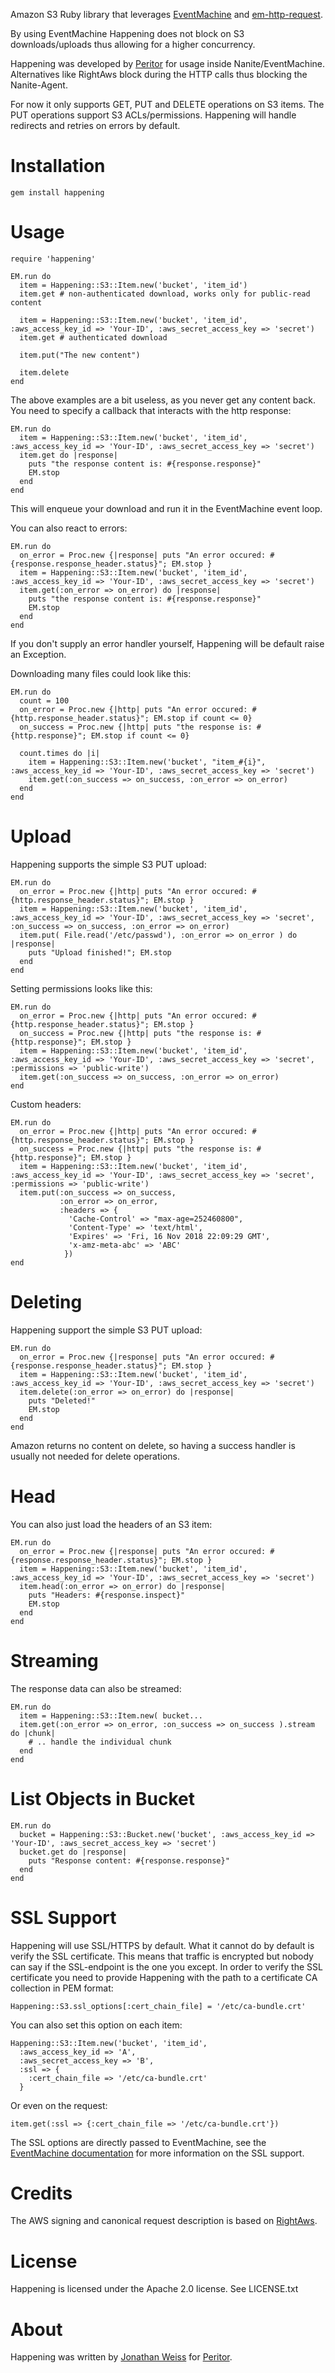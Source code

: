 Amazon S3 Ruby library that leverages [EventMachine](http://rubyeventmachine.com/) and [em-http-request](http://github.com/igrigorik/em-http-request).

By using EventMachine Happening does not block on S3 downloads/uploads thus allowing for a higher concurrency.

Happening was developed by [Peritor](http://www.peritor.com) for usage inside Nanite/EventMachine. 
Alternatives like RightAws block during the HTTP calls thus blocking the Nanite-Agent.

For now it only supports GET, PUT and DELETE operations on S3 items. The PUT operations support S3 ACLs/permissions.
Happening will handle redirects and retries on errors by default.

Installation
============

    gem install happening

Usage
=============

    require 'happening'
    
    EM.run do
      item = Happening::S3::Item.new('bucket', 'item_id')
      item.get # non-authenticated download, works only for public-read content
    
      item = Happening::S3::Item.new('bucket', 'item_id', :aws_access_key_id => 'Your-ID', :aws_secret_access_key => 'secret')
      item.get # authenticated download
      
      item.put("The new content")
      
      item.delete
    end
    
The above examples are a bit useless, as you never get any content back. 
You need to specify a callback that interacts with the http response:

    EM.run do
      item = Happening::S3::Item.new('bucket', 'item_id', :aws_access_key_id => 'Your-ID', :aws_secret_access_key => 'secret')
      item.get do |response|
        puts "the response content is: #{response.response}"
        EM.stop
      end
    end
    
This will enqueue your download and run it in the EventMachine event loop.

You can also react to errors:

    EM.run do
      on_error = Proc.new {|response| puts "An error occured: #{response.response_header.status}"; EM.stop }
      item = Happening::S3::Item.new('bucket', 'item_id', :aws_access_key_id => 'Your-ID', :aws_secret_access_key => 'secret')
      item.get(:on_error => on_error) do |response|
        puts "the response content is: #{response.response}" 
        EM.stop
      end
    end

If you don't supply an error handler yourself, Happening will be default raise an Exception.

Downloading many files could look like this:

    EM.run do
      count = 100
      on_error = Proc.new {|http| puts "An error occured: #{http.response_header.status}"; EM.stop if count <= 0}
      on_success = Proc.new {|http| puts "the response is: #{http.response}"; EM.stop if count <= 0}
      
      count.times do |i|
        item = Happening::S3::Item.new('bucket', "item_#{i}", :aws_access_key_id => 'Your-ID', :aws_secret_access_key => 'secret')
        item.get(:on_success => on_success, :on_error => on_error)
      end
    end
    
Upload
=============

Happening supports the simple S3 PUT upload:    
  
    EM.run do
      on_error = Proc.new {|http| puts "An error occured: #{http.response_header.status}"; EM.stop }
      item = Happening::S3::Item.new('bucket', 'item_id', :aws_access_key_id => 'Your-ID', :aws_secret_access_key => 'secret', :on_success => on_success, :on_error => on_error)
      item.put( File.read('/etc/passwd'), :on_error => on_error ) do |response|
        puts "Upload finished!"; EM.stop 
      end
    end
    
Setting permissions looks like this:

    EM.run do
      on_error = Proc.new {|http| puts "An error occured: #{http.response_header.status}"; EM.stop }
      on_success = Proc.new {|http| puts "the response is: #{http.response}"; EM.stop }
      item = Happening::S3::Item.new('bucket', 'item_id', :aws_access_key_id => 'Your-ID', :aws_secret_access_key => 'secret', :permissions => 'public-write')
      item.get(:on_success => on_success, :on_error => on_error)
    end
    
Custom headers:

    EM.run do
      on_error = Proc.new {|http| puts "An error occured: #{http.response_header.status}"; EM.stop }
      on_success = Proc.new {|http| puts "the response is: #{http.response}"; EM.stop }
      item = Happening::S3::Item.new('bucket', 'item_id', :aws_access_key_id => 'Your-ID', :aws_secret_access_key => 'secret', :permissions => 'public-write')
      item.put(:on_success => on_success, 
               :on_error => on_error, 
               :headers => {
                 'Cache-Control' => "max-age=252460800", 
                 'Content-Type' => 'text/html', 
                 'Expires' => 'Fri, 16 Nov 2018 22:09:29 GMT', 
                 'x-amz-meta-abc' => 'ABC'
                })
    end


Deleting
=============

Happening support the simple S3 PUT upload:    
  
    EM.run do
      on_error = Proc.new {|response| puts "An error occured: #{response.response_header.status}"; EM.stop }
      item = Happening::S3::Item.new('bucket', 'item_id', :aws_access_key_id => 'Your-ID', :aws_secret_access_key => 'secret')
      item.delete(:on_error => on_error) do |response|
        puts "Deleted!"
        EM.stop
      end
    end

Amazon returns no content on delete, so having a success handler is usually not needed for delete operations.

Head
=============

You can also just load the headers of an S3 item:
  
    EM.run do
      on_error = Proc.new {|response| puts "An error occured: #{response.response_header.status}"; EM.stop }
      item = Happening::S3::Item.new('bucket', 'item_id', :aws_access_key_id => 'Your-ID', :aws_secret_access_key => 'secret')
      item.head(:on_error => on_error) do |response|
        puts "Headers: #{response.inspect}"
        EM.stop
      end
    end


    
Streaming
=============

The response data can also be streamed:    
  
    EM.run do
      item = Happening::S3::Item.new( bucket...
	  item.get(:on_error => on_error, :on_success => on_success ).stream do |chunk|
	    # .. handle the individual chunk          
	  end
    end
    
List Objects in Bucket
=======================
  
    EM.run do
      bucket = Happening::S3::Bucket.new('bucket', :aws_access_key_id => 'Your-ID', :aws_secret_access_key => 'secret')
      bucket.get do |response|
        puts "Response content: #{response.response}"
      end
    end


SSL Support
=============

Happening will use SSL/HTTPS by default. What it cannot do by default is verify the SSL certificate. This means 
that traffic is encrypted but nobody can say if the SSL-endpoint is the one you except. In order to verify the 
SSL certificate you need to provide Happening with the path to a certificate CA collection in PEM format:

    Happening::S3.ssl_options[:cert_chain_file] = '/etc/ca-bundle.crt'
    
You can also set this option on each item:

    Happening::S3::Item.new('bucket', 'item_id', 
      :aws_access_key_id => 'A', 
      :aws_secret_access_key => 'B',
      :ssl => {
        :cert_chain_file => '/etc/ca-bundle.crt'
      }
      
Or even on the request:

    item.get(:ssl => {:cert_chain_file => '/etc/ca-bundle.crt'})
    
The SSL options are directly passed to EventMachine, see the [EventMachine documentation](http://eventmachine.rubyforge.org/EventMachine/Connection.html#M000296) for more information on the SSL support.


Credits
=============

The AWS signing and canonical request description is based on [RightAws](http://github.com/rightscale/right_aws).
    
    
License
=============

Happening is licensed under the Apache 2.0 license. See LICENSE.txt


About
=============

Happening was written by [Jonathan Weiss](http://twitter.com/jweiss) for [Peritor](http://www.peritor.com).

